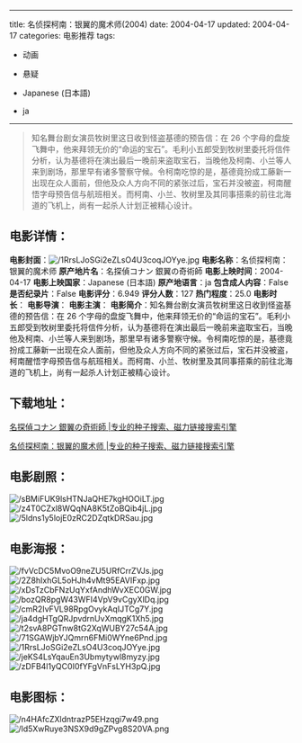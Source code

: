 
---
title: 名侦探柯南：银翼的魔术师(2004)
date: 2004-04-17
updated: 2004-04-17
categories: 电影推荐
tags:
- 动画
- 悬疑

- Japanese (日本語)
- ja
---


> 知名舞台剧女演员牧树里这日收到怪盗基德的预告信：在 26 个字母的盘旋飞舞中，他来拜领无价的“命运的宝石”。毛利小五郎受到牧树里委托将信件分析，认为基德将在演出最后一晚前来盗取宝石，当晚他及柯南、小兰等人来到剧场，那里早有诸多警察守候。令柯南吃惊的是，基德竟扮成工藤新一出现在众人面前，但他及众人方向不同的紧张过后，宝石并没被盗，柯南醒悟字母预告信与航班相关。而柯南、小兰、牧树里及其同事搭乘的前往北海道的飞机上，尚有一起杀人计划正被精心设计。

## **电影详情**：

**电影封面**：<img src="https://image.tmdb.org/t/p/w200/1RrsLJoSGi2eZLsO4U3coqJOYye.jpg" alt="/1RrsLJoSGi2eZLsO4U3coqJOYye.jpg" title="/1RrsLJoSGi2eZLsO4U3coqJOYye.jpg">
**电影名称**：名侦探柯南：银翼的魔术师
**原产地片名**：名探偵コナン 銀翼の奇術師
**电影上映时间**：2004-04-17
**电影上映国家**：Japanese (日本語)
**原产地语言**：ja
**包含成人内容**：False
**是否纪录片**：False
**电影评分**：6.949
**评分人数**：127
**热门程度**：25.0
**电影时长**：
**电影导演**：
**电影主演**：
**电影简介**：知名舞台剧女演员牧树里这日收到怪盗基德的预告信：在 26 个字母的盘旋飞舞中，他来拜领无价的“命运的宝石”。毛利小五郎受到牧树里委托将信件分析，认为基德将在演出最后一晚前来盗取宝石，当晚他及柯南、小兰等人来到剧场，那里早有诸多警察守候。令柯南吃惊的是，基德竟扮成工藤新一出现在众人面前，但他及众人方向不同的紧张过后，宝石并没被盗，柯南醒悟字母预告信与航班相关。而柯南、小兰、牧树里及其同事搭乘的前往北海道的飞机上，尚有一起杀人计划正被精心设计。

## **下载地址**：
[名探偵コナン 銀翼の奇術師 |专业的种子搜索、磁力链接搜索引擎](https://movie.amd794.com:2083/?search=%E5%90%8D%E6%8E%A2%E5%81%B5%E3%82%B3%E3%83%8A%E3%83%B3%20%E9%8A%80%E7%BF%BC%E3%81%AE%E5%A5%87%E8%A1%93%E5%B8%AB&ordering=&mode=match_phrase&page_size=10&page=1)

[名侦探柯南：银翼的魔术师 |专业的种子搜索、磁力链接搜索引擎](https://movie.amd794.com:2083/?search=%E5%90%8D%E4%BE%A6%E6%8E%A2%E6%9F%AF%E5%8D%97%EF%BC%9A%E9%93%B6%E7%BF%BC%E7%9A%84%E9%AD%94%E6%9C%AF%E5%B8%88&ordering=&mode=match_phrase&page_size=10&page=1)
 

## **电影剧照**：
<img src="https://image.tmdb.org/t/p/original/sBMiFUK9lsHTNJaQHE7kgHOOiLT.jpg" alt="/sBMiFUK9lsHTNJaQHE7kgHOOiLT.jpg" title="/sBMiFUK9lsHTNJaQHE7kgHOOiLT.jpg"><img src="https://image.tmdb.org/t/p/original/z4T0CZxl8WQqNA8K5tZoBQib4jL.jpg" alt="/z4T0CZxl8WQqNA8K5tZoBQib4jL.jpg" title="/z4T0CZxl8WQqNA8K5tZoBQib4jL.jpg"><img src="https://image.tmdb.org/t/p/original/5ldns1y5lojE0zRC2DZqtkDRSau.jpg" alt="/5ldns1y5lojE0zRC2DZqtkDRSau.jpg" title="/5ldns1y5lojE0zRC2DZqtkDRSau.jpg">

## **电影海报**：
<img src="https://image.tmdb.org/t/p/original/fvVcDC5MvoO9neZU5URfCrrZVJs.jpg" alt="/fvVcDC5MvoO9neZU5URfCrrZVJs.jpg" title="/fvVcDC5MvoO9neZU5URfCrrZVJs.jpg"><img src="https://image.tmdb.org/t/p/original/2Z8hIxhGL5oHJh4vMt95EAVIFxp.jpg" alt="/2Z8hIxhGL5oHJh4vMt95EAVIFxp.jpg" title="/2Z8hIxhGL5oHJh4vMt95EAVIFxp.jpg"><img src="https://image.tmdb.org/t/p/original/xDsTzCbFNzUqYxfAndhWvXEC0GW.jpg" alt="/xDsTzCbFNzUqYxfAndhWvXEC0GW.jpg" title="/xDsTzCbFNzUqYxfAndhWvXEC0GW.jpg"><img src="https://image.tmdb.org/t/p/original/bozQR8pgW43WFI4VpV9vCgyXlDq.jpg" alt="/bozQR8pgW43WFI4VpV9vCgyXlDq.jpg" title="/bozQR8pgW43WFI4VpV9vCgyXlDq.jpg"><img src="https://image.tmdb.org/t/p/original/cmR2IvFVL98RpgOvykAqIJTCg7Y.jpg" alt="/cmR2IvFVL98RpgOvykAqIJTCg7Y.jpg" title="/cmR2IvFVL98RpgOvykAqIJTCg7Y.jpg"><img src="https://image.tmdb.org/t/p/original/ja4dgHTgQRJpvdrnUvXmqgK1Xh5.jpg" alt="/ja4dgHTgQRJpvdrnUvXmqgK1Xh5.jpg" title="/ja4dgHTgQRJpvdrnUvXmqgK1Xh5.jpg"><img src="https://image.tmdb.org/t/p/original/t2svA8PGTnw8tG2XqWUBY27c54A.jpg" alt="/t2svA8PGTnw8tG2XqWUBY27c54A.jpg" title="/t2svA8PGTnw8tG2XqWUBY27c54A.jpg"><img src="https://image.tmdb.org/t/p/original/71SGAWjbYJQmrn6FMi0WYne6Pnd.jpg" alt="/71SGAWjbYJQmrn6FMi0WYne6Pnd.jpg" title="/71SGAWjbYJQmrn6FMi0WYne6Pnd.jpg"><img src="https://image.tmdb.org/t/p/original/1RrsLJoSGi2eZLsO4U3coqJOYye.jpg" alt="/1RrsLJoSGi2eZLsO4U3coqJOYye.jpg" title="/1RrsLJoSGi2eZLsO4U3coqJOYye.jpg"><img src="https://image.tmdb.org/t/p/original/jeKS4LsYqauEn3Ubmytywl8myzy.jpg" alt="/jeKS4LsYqauEn3Ubmytywl8myzy.jpg" title="/jeKS4LsYqauEn3Ubmytywl8myzy.jpg"><img src="https://image.tmdb.org/t/p/original/zDFB4l1yQC0I0fYFgVnFsLYH3pQ.jpg" alt="/zDFB4l1yQC0I0fYFgVnFsLYH3pQ.jpg" title="/zDFB4l1yQC0I0fYFgVnFsLYH3pQ.jpg">

## **电影图标**：
<img src="https://image.tmdb.org/t/p/original/n4HAfcZXldntrazP5EHzqgi7w49.png" alt="/n4HAfcZXldntrazP5EHzqgi7w49.png" title="/n4HAfcZXldntrazP5EHzqgi7w49.png"><img src="https://image.tmdb.org/t/p/original/ld5XwRuye3NSX9d9gZPvg8S20VA.png" alt="/ld5XwRuye3NSX9d9gZPvg8S20VA.png" title="/ld5XwRuye3NSX9d9gZPvg8S20VA.png">
